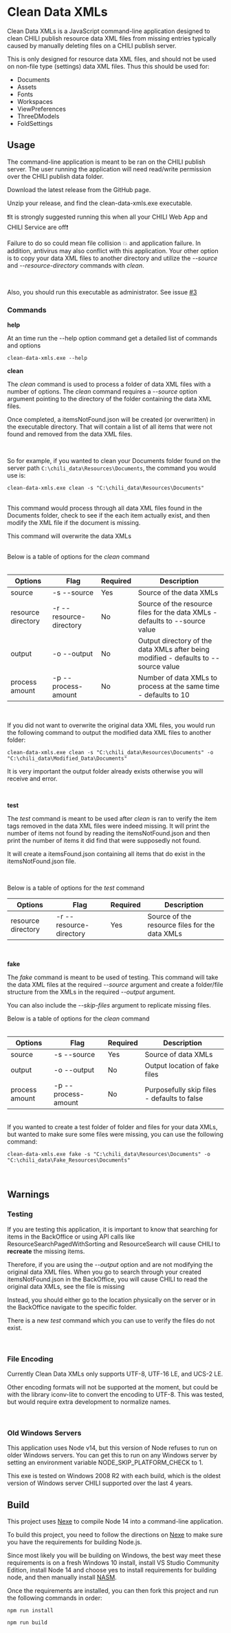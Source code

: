 # Clean Data XMLs
Clean Data XMLs is a JavaScript command-line application designed to clean CHILI publish resource data XML files from missing entries typically caused by manually deleting files on a CHILI publish server.

This is only designed for resource data XML files, and should not be used on non-file type (settings) data XML files. Thus this should be used for:
* Documents
* Assets
* Fonts
* Workspaces
* ViewPreferences
* ThreeDModels
* FoldSettings

## Usage
The command-line application is meant to be ran on the CHILI publish server. The user running the application will need read/write permission over the CHILI publish data folder.

Download the latest release from the GitHub page.

Unzip your release, and find the clean-data-xmls.exe executable.


❗It is strongly suggested running this when all your CHILI Web App and CHILI Service are off❗

Failure to do so could mean file collision 💥 and application failure. In addition, antivirus may also conflict with this application. Your other option is to copy your data XML files to another directory and utilize the *--source* and *--resource-directory* commands with *clean*.

<br/>

Also, you should run this executable as administrator. See issue [#3](https://github.com/seancrowe/clean-data-xmls/issues/3)

### Commands

**help**

At an time run the --help option command  get a detailed list of commands and options
```
clean-data-xmls.exe --help
```

**clean**

The *clean* command is used to process a folder of data XML files with a number of options. The *clean* command requires a *--source* option argument pointing to the directory of the folder containing the data XML files.

Once completed, a itemsNotFound.json will be created (or overwritten) in the executable directory. That will contain a list of all items that were not found and removed from the data XML files.

<br/>

So for example, if you wanted to clean your Documents folder found on the server path `C:\chili_data\Resources\Documents`, the command you would use is:
```
clean-data-xmls.exe clean -s "C:\chili_data\Resources\Documents"
```

<br/>
This command would process through all data XML files found in the Documents folder, check to see if the each item actually exist, and then modify the XML file if the document is missing.

This command will overwrite the data XMLs
<br/>
<br/>

Below is a table of options for the *clean* command 
<br/><br/>

| Options | Flag | Required | Description |
| ----------- | ----------- | ----------- | ----------- |
| source | -s --source | Yes | Source of the data XMLs |
|resource directory| -r --resource-directory| No | Source of the resource files for the data XMLs - defaults to --source value |
| output | -o --output | No | Output directory of the data XMLs after being modified - defaults to --source value|
| process amount | -p --process-amount | No | Number of data XMLs to process at the same time - defaults to 10 |

<br/>

If you did not want to overwrite the original data XML files, you would run the following command to output the modified data XML files to another folder:
```
clean-data-xmls.exe clean -s "C:\chili_data\Resources\Documents" -o "C:\chili_data\Modified_Data\Documents"
```
It is very important the output folder already exists otherwise you will receive and error.

<br/>

**test**

The _test_ command is meant to be used after _clean_ is ran to verify the item tags removed in the data XML files were indeed missing. It will print the number of items not found by reading the itemsNotFound.json and then print the number of items it did find that were supposedly not found.

It will create a itemsFound.json containing all items that do exist in the itemsNotFound.json file.

<br/>

Below is a table of options for the _test_ command

| Options | Flag | Required | Description |
| ----------- | ----------- | ----------- | ----------- |
|resource directory| -r --resource-directory| Yes | Source of the resource files for the data XMLs|


<br/>

**fake**

The *fake* command is meant to be used of testing. This command will take the data XML files at the required *--source* argument and create a folder/file structure from the XMLs in the required *--output* argument.

You can also include the *--skip-files* argument to replicate missing files.

Below is a table of options for the *clean* command 
<br/><br/>

| Options | Flag | Required | Description |
| ----------- | ----------- | ----------- | ----------- |
| source | -s --source | Yes | Source of data XMLs |
| output | -o --output | No | Output location of fake files |
| process amount | -p --process-amount | No | Purposefully skip files - defaults to false |

<br/>
If you wanted to create a test folder of folder and files for your data XMLs, but wanted to make sure some files were missing, you can use the following command:

```
clean-data-xmls.exe fake -s "C:\chili_data\Resources\Documents" -o "C:\chili_data\Fake_Resources\Documents"
```
<br/>

## Warnings
### Testing
If you are testing this application, it is important to know that searching for items in the BackOffice or using API calls like ResourceSearchPagedWithSorting and ResourceSearch will cause CHILI to **recreate** the missing items.

Therefore, if you are using the *--output* option and are not modifying the original data XML files. When you go to search through your created itemsNotFound.json in the BackOffice, you will cause CHILI to read the original data XMLs, see the file is missing

Instead, you should either go to the location physically on the server or in the BackOffice navigate to the specific folder.

There is a new _test_ command which you can use to verify the files do not exist.

<br/>

### File Encoding
Currently Clean Data XMLs only supports UTF-8, UTF-16 LE, and UCS-2 LE.

Other encoding formats will not be supported at the moment, but could be with the library iconv-lite to convert the encoding to UTF-8. This was tested, but would require extra development to normalize names.

<br/>

### Old Windows Servers
This application uses Node v14, but this version of Node refuses to run on older Windows servers. You can get this to run on any Windows server by setting an environment variable NODE_SKIP_PLATFORM_CHECK to 1.

This exe is tested on Windows 2008 R2 with each build, which is the oldest version of Windows server CHILI supported over the last 4 years.
## Build
This project uses [Nexe](https://github.com/nexe/nexe) to compile Node 14 into a command-line application.

To build this project, you need to follow the directions on [Nexe](https://github.com/nexe/nexe) to make sure you have the requirements for building Node.js. 

Since most likely you will be building on Windows, the best way meet these requirements is on a fresh Windows 10 install, install VS Studio Community Edition, install Node 14 and choose yes to install requirements for building node, and then manually install [NASM](https://www.nasm.us/).

Once the requirements are installed, you can then fork this project and run the following commands in order:
```
npm run install
```
```
npm run build
```